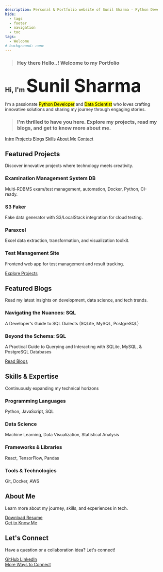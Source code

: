 ```yaml
---
description: Personal & Portfolio website of Sunil Sharma - Python Developer and Data Scientist
hide:
  - tags
  - footer
  - navigation
  - toc
tags:
  - Welcome
# background: none
---
```

<!-- markdownlint-disable MD041 -->
<div class="main-body">

<!-- Welcome Message -->
<blockquote id="wel-quote">
    <h3 id="welcome">
    <i class="fas fa-quote-left"></i>
    Hey there Hello..! Welcome to my Portfolio
    <i class="fas fa-quote-right"></i>
    </h3>
</blockquote>

<!-- Intro -->
<section>
    <div class="hero-content">
        <h1 id="intro">Hi, I'm <span class="highlight" style="font-size: 2.8em;" id="name">Sunil Sharma</span></h1>
        <p>
            I’m a passionate <span style="background-color: yellow; color:black;">Python Developer</span> and <span style="background-color: yellow; color:black;">Data Scientist</span> who loves crafting innovative solutions and sharing my journey through engaging stories.
        </p>
    </div>
</section>

<!-- Explore -->
<section>
    <!-- Quick links -->
    <blockquote id="ex-quote">
        <h3 id="explore">
            <i class="fas fa-quote-left"></i>
            I'm thrilled to have you here. Explore my projects, read my blogs, and get to know more about me.
            <i class="fas fa-quote-right"></i>
        </h3>
    </blockquote>
</section>
<div class="hero-links-container">
    <div class="hero-links">
        <a class="hero-link" href="#intro">Intro</a>
        <a class="hero-link" href="#projects">Projects</a>
        <a class="hero-link" href="#blogs">Blogs</a>
        <a class="hero-link" href="#skills">Skills</a>
        <a class="hero-link" href="#about">About Me</a>
        <a class="hero-link" href="#contact">Contact</a>
    </div>
</div>

<!-- Projects -->
<!-- Showcase 3-5 of your best projects with brief descriptions and links. -->
<section>
    <h2 id="projects"> Featured Projects</h2>
    <p>Discover innovative projects where technology meets creativity.</p>
    <div class="project-cards">
        <div class="project-card">
            <div class="project-content">
                <h3>Examination Management System DB</h3>
                <p>Multi-RDBMS exam/test management, automation, Docker, Python, CI-ready.</p>
            </div>
            <a class="project-link" href="projects/ems-db#examination-management-system-database">
                <i class="fas fa-database"></i>
            </a>
        </div>
        <div class="project-card">
            <div class="project-content">
                <h3>S3 Faker</h3>
                <p>Fake data generator with S3/LocalStack integration for cloud testing.</p>
            </div>
            <a class="project-link" href="projects/s3-faker#s3-faker">
                <i class="fas fa-cloud-upload-alt"></i>
            </a>
        </div>
        <div class="project-card">
            <div class="project-content">
                <h3>Paraxcel</h3>
                <p>Excel data extraction, transformation, and visualization toolkit.</p>
            </div>
            <a class="project-link" href="projects/paraxcel#paraxcel">
                <i class="fas fa-file-excel"></i>
            </a>
        </div>
        <div class="project-card">
            <div class="project-content">
                <h3>Test Management Site</h3>
                <p>Frontend web app for test management and result tracking.</p>
            </div>
            <a class="project-link" href="projects/test-site#test-management-site">
                <i class="fas fa-robot"></i>
            </a>
        </div>
    </div>
    <div class="explore-button">
        <a href="projects/">Explore Projects</a>
    </div>
</section>

<!-- blogs -->
<!-- Showcase 3-5 of your best blogs with brief descriptions and links. -->
<section>
    <h2 id="blogs"> Featured Blogs</h2>
    <p>Read my latest insights on development, data science, and tech trends.</p>
    <div class="blog-cards">
        <div class="blog-card">
            <div class="blog-content">
                <h3>Navigating the Nuances: SQL</h3>
                <p>A Developer's Guide to SQL Dialects (SQLite, MySQL, PostgreSQL)</p>
            </div>
            <a class="blog-link" href="blog/2025/05/07/navigating-the-nuances-a-developers-guide-to-sql-dialects-sqlite-mysql-postgresql/#navigating-the-nuances-a-developers-guide-to-sql-dialects-sqlite-mysql-postgresql">
                <i class="fas fa-book-open"></i>
            </a>
        </div>
        <div class="blog-card">
            <div class="blog-content">
                <h3>Beyond the Schema: SQL</h3>
                <p>A Practical Guide to Querying and Interacting with SQLite, MySQL, & PostgreSQL Databases</p>
            </div>
            <a class="blog-link" href="blog/2025/05/07/beyond-the-schema-a-practical-guide-to-querying-and-interacting-with-sqlite-mysql--postgresql/#beyond-the-schema-a-practical-guide-to-querying-and-interacting-with-sqlite-mysql--postgresql">
                <i class="fas fa-terminal"></i>
            </a>
        </div>
    </div>
    <div class="explore-button">
        <a href="blog/">Read Blogs</a>
    </div>
</section>
<!-- Skills -->
<section class="skill-section">
    <h2 id="skills">Skills & Expertise</h2>
    <p>Continuously expanding my technical horizons</p>
    <div class="skills-grid">
        <div class="skill-card">
            <div class="content">
                <h3>Programming Languages</h3>
                <p class="skill-list">
                    Python,
                    JavaScript,
                    SQL
                </p>
            </div>
            <i class="fas fa-code skill-icon"></i>
        </div>
        <div class="skill-card">
            <div class="content">
                <h3>Data Science</h3>
                <p class="skill-list">
                    Machine Learning,
                    Data Visualization,
                    Statistical Analysis
                </p>
            </div>
            <i class="fas fa-chart-bar skill-icon"></i>
        </div>
        <div class="skill-card">
            <div class="content">
                <h3>Frameworks & Libraries</h3>
                <p class="skill-list">
                    React,
                    TensorFlow,
                    Pandas
                </p>
            </div>
            <i class="fas fa-toolbox skill-icon"></i>
        </div>
        <div class="skill-card">
            <div class="content">
                <h3>Tools & Technologies</h3>
                <p class="skill-list">
                    Git,
                    Docker,
                    AWS
                </p>
            </div>
            <i class="fas fa-terminal skill-icon"></i>
        </div>
    </div>
</section>

<!-- About Me and Connect Section -->
<section class="about-connect">
    <div class="about-section">
        <h2 id="about">About Me</h2>
        <p>Learn more about my journey, skills, and experiences in tech.</p>
        <div class="resume-link">
            <a href="resume" target="_blank">
                <i class="fas fa-file-alt"></i>
                Download Resume
            </a>
        </div>
        <div class="explore-button">
            <a href="about">
                <i class="fas fa-user"></i>
            Get to Know Me</a>
        </div>
    </div>
    <div class="connect-section">
        <h2 id=contact>Let's Connect</h2>
        <p>Have a question or a collaboration idea? Let's connect!</p>
        <div class="social-links">
            <a href="https://github.com/mrxsierra" class="social-link">
                <i class="fab fa-github"></i>
                GitHub
            </a>
            <a href="https://linkedin.com/in/sunilsharma97" class="social-link">
                <i class="fab fa-linkedin"></i>
                LinkedIn
            </a>
        </div>
        <div class="explore-button">
            <a href="contact/">
                <i class="fab fa-link"></i>
            More Ways to Connect
            </a>
        </div>
    </div>
</section>
</div>

<script>
window.addEventListener('scroll', function() {
    const nav = document.querySelector('.hero-links-container');
    if (window.scrollY > 100) {
        nav.classList.add('scrolled');
    } else {
        nav.classList.remove('scrolled');
    }
});
</script>
